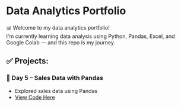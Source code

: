 # Data Analytics Portfolio

📊 Welcome to my data analytics portfolio!  
I'm currently learning data analysis using Python, Pandas, Excel, and Google Colab — and this repo is my journey.

## ✅ Projects:
### 📁 Day 5 – Sales Data with Pandas
- Explored sales data using Pandas
- [View Code Here](./Day%205/csv_analysis_with_pandas.py)
